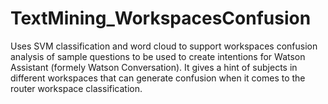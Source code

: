 # TextMining_WorkspacesConfusion
Uses SVM classification and word cloud to support workspaces confusion analysis of sample questions to be used to create intentions for Watson Assistant (formely Watson Conversation). It gives a hint of subjects in different workspaces that can generate confusion when it comes to the router workspace classification.
